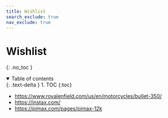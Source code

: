 ```yaml
---
title: Wishlist
search_exclude: true
nav_exclude: true
---
```


<!-- prettier-ignore-start -->
# Wishlist
{: .no_toc }

<details open markdown="block">
  <summary>
    Table of contents
  </summary>
  {: .text-delta }
1. TOC
{:toc}
</details>

<!-- prettier-ignore-end -->

-   https://www.royalenfield.com/us/en/motorcycles/bullet-350/
-   https://instax.com/
-   https://pimax.com/pages/pimax-12k

